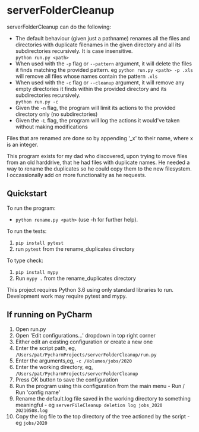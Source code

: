 # serverFolderCleanup

serverFolderCleanup can do the following:

- The default behaviour (given just a pathname) renames all the files and directories with duplicate filenames in the given directory and all its subdirectories recursively. It is case insensitive.  
  `python run.py <path>`
- When used with the `-p` flag or `--pattern` argument, it will delete the files it finds matching the provided pattern. eg `python run.py <path> -p .xls` will remove all files whose names contain the pattern `.xls`
- When used with the `-c` flag or `--cleanup` argument, it will remove any empty directories it finds within the provided directory and its subdirectories recursively.  
  `python run.py -c`
- Given the `-n` flag, the program will limit its actions to the provided directory only (no subdirectories)
- Given the `-L` flag, the program will log the actions it would've taken without making modifications

Files that are renamed are done so by appending '_x' to their name, where x is an integer.

This program exists for my dad who discovered, upon trying to move files from an old harddrive, that he had files with duplicate names. He needed a way to rename the duplicates so he could copy them to the new filesystem. I occassionally add on more functionality as he requests.

## Quickstart

To run the program:

- `python rename.py <path>` (use -h for further help).

To run the tests:

1. `pip install pytest`
2. run `pytest` from the rename_duplicates directory

To type check:

1. `pip install mypy`
1. Run `mypy .` from the rename_duplicates directory

This project requires Python 3.6 using only standard libraries to run. Development work may require pytest and mypy.

## If running on PyCharm

1. Open run.py
1. Open 'Edit configurations...' dropdown in top right corner
1. Either edit an existing configuration or create a new one
1. Enter the script path, eg, `/Users/pat/PycharmProjects/serverFolderCleanup/run.py`
1. Enter the arguments,eg, `-c /Volumes/jobs/2020`
1. Enter the working directory, eg, `/Users/pat/PycharmProjects/serverFolderCleanup`
1. Press OK button to save the configuration
1. Run the program using this configuration from the main menu - Run / Run 'config name'
1. Rename the default.log file saved in the working directory to something meaningful - eg `serverFileCleanup deletion log jobs_2020 20210508.log`
1. Copy the log file to the top directory of the tree actioned by the script - eg `jobs/2020`

